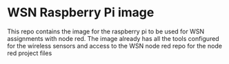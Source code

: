 # WSN Raspberry Pi image

This repo contains the image for the raspberry pi to be used for WSN assignments with node red. The image already has all the tools configured for the wireless sensors and access to the WSN node red repo for the node red project files
